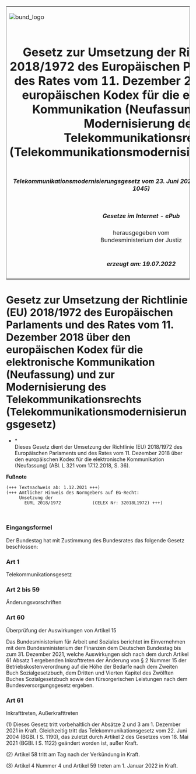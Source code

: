 <span id="DECKBLATT.html"></span>

<table border="0" frame="border" width="100%">

<tr valign="top">

<td align="left">

![bund\_logo](BfJ_2021_Web_de_de.gif)

</td>

<td align="right">

 

</td>

</tr>

<tr align="center" valign="middle">

<td colspan="2">

# Gesetz zur Umsetzung der Richtlinie (EU) 2018/1972 des Europäischen Parlaments und des Rates vom 11. Dezember 2018 über den europäischen Kodex für die elektronische Kommunikation (Neufassung) und zur Modernisierung des Telekommunikationsrechts (Telekommunikationsmodernisierungsgesetz)

</td>

</tr>

<tr align="center" valign="middle">

<td colspan="2">

##### Telekommunikationsmodernisierungsgesetz vom 23. Juni 2021 (BGBl. I S. 1858; 2022 I S. 1045)

</td>

</tr>

<tr align="center" valign="middle">

<td colspan="2">

  
  

##### Gesetze im Internet - ePub  
  
herausgegeben vom  
Bundesministerium der Justiz

</td>

</tr>

<tr align="center" valign="bottom">

<td colspan="2">

  
  

##### erzeugt am: 19.07.2022

</td>

</tr>

</table>

<span id="BJNR185800021.html"></span>

# Gesetz zur Umsetzung der Richtlinie (EU) 2018/1972 des Europäischen Parlaments und des Rates vom 11. Dezember 2018 über den europäischen Kodex für die elektronische Kommunikation (Neufassung) und zur Modernisierung des Telekommunikationsrechts (Telekommunikationsmodernisierungsgesetz)

<div>

<div class="jnhtml">

  - <span id="BJNR185800021.html#F816631_01"></span><!-- FNR_Pos --><span class="FootnoteSuper">\*
    </span>  
    Dieses Gesetz dient der Umsetzung der Richtlinie (EU) 2018/1972 des
    Europäischen Parlaments und des Rates vom 11. Dezember 2018 über den
    europäischen Kodex für die elektronische Kommunikation (Neufassung)
    (ABl. L 321 vom 17.12.2018, S. 36).

</div>

</div>

<div>

  
**Fußnote**

<div class="jnhtml">

<div>

<div class="jurAbsatz">

  

``` 
(+++ Textnachweis ab: 1.12.2021 +++)
(+++ Amtlicher Hinweis des Normgebers auf EG-Recht:
     Umsetzung der
       EURL 2018/1972            (CELEX Nr: 32018L1972) +++)

 
```

</div>

</div>

</div>

</div>

<span id="BJNR185800021BJNE000100000.html"></span>

### Eingangsformel  

<div>

<div class="jnhtml">

<div>

<div class="jurAbsatz">

Der Bundestag hat mit Zustimmung des Bundesrates das folgende Gesetz
beschlossen:

</div>

</div>

</div>

</div>

<span id="BJNR185800021BJNE000200000.html"></span>

### Art 1  
Telekommunikationsgesetz

<div>

<div class="jnhtml">

<div>

</div>

</div>

</div>

<span id="BJNR185800021BJNE000300000.html"></span>

### Art 2 bis 59  
Änderungsvorschriften

<div>

<div class="jnhtml">

<div>

</div>

</div>

</div>

<span id="BJNR185800021BJNE000400000.html"></span>

### Art 60  
Überprüfung der Auswirkungen von Artikel 15

<div>

<div class="jnhtml">

<div>

<div class="jurAbsatz">

Das Bundesministerium für Arbeit und Soziales berichtet im Einvernehmen
mit dem Bundesministerium der Finanzen dem Deutschen Bundestag bis zum
31. Dezember 2021, welche Auswirkungen sich nach dem durch Artikel 61
Absatz 1 ergebenden Inkrafttreten der Änderung von § 2 Nummer 15 der
Betriebskostenverordnung auf die Höhe der Bedarfe nach dem Zweiten Buch
Sozialgesetzbuch, dem Dritten und Vierten Kapitel des Zwölften Buches
Sozialgesetzbuch sowie den fürsorgerischen Leistungen nach dem
Bundesversorgungsgesetz ergeben.

</div>

</div>

</div>

</div>

<span id="BJNR185800021BJNE000500000.html"></span>

### Art 61  
Inkrafttreten, Außerkrafttreten

<div>

<div class="jnhtml">

<div>

<div class="jurAbsatz">

(1) Dieses Gesetz tritt vorbehaltlich der Absätze 2 und 3 am 1. Dezember
2021 in Kraft. Gleichzeitig tritt das Telekommunikationsgesetz vom 22.
Juni 2004 (BGBl. I S. 1190), das zuletzt durch Artikel 2 des Gesetzes
vom 18. Mai 2021 (BGBl. I S. 1122) geändert worden ist, außer Kraft.

</div>

<div class="jurAbsatz">

(2) Artikel 58 tritt am Tag nach der Verkündung in Kraft.

</div>

<div class="jurAbsatz">

(3) Artikel 4 Nummer 4 und Artikel 59 treten am 1. Januar 2022 in Kraft.

</div>

</div>

</div>

</div>
